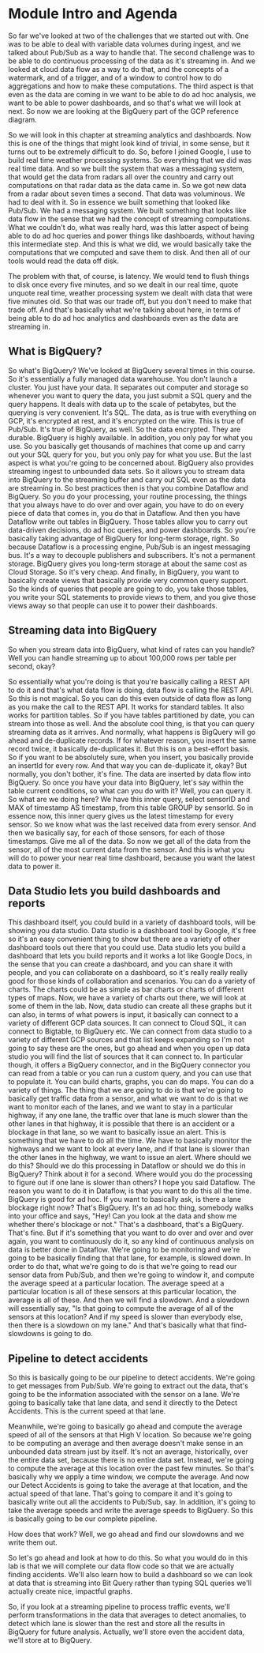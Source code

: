 # Module Intro and Agenda
So far we've looked at two of the challenges that we started out with. One was to be able to deal with variable data volumes during ingest, and we talked about Pub/Sub as a way to handle that. The second challenge was to be able to do continuous processing of the data as it's streaming in. And we looked at cloud data flow as a way to do that, and the concepts of a watermark, and of a trigger, and of a window to control how to do aggregations and how to make these computations. The third aspect is that even as the data are coming in we want to be able to do ad hoc analysis, we want to be able to power dashboards, and so that's what we will look at next. So now we are looking at the BigQuery part of the GCP reference diagram.

So we will look in this chapter at streaming analytics and dashboards. Now this is one of the things that might look kind of trivial, in some sense, but it turns out to be extremely difficult to do. So, before I joined Google, I use to build real time weather processing systems. So everything that we did was real time data. And so we built the system that was a messaging system, that would get the data from radars all over the country and carry out computations on that radar data as the data came in. So we got new data from a radar about seven times a second. That data was voluminous. We had to deal with it. So in essence we built something that looked like Pub/Sub. We had a messaging system. We built something that looks like data flow in the sense that we had the concept of streaming computations. What we couldn't do, what was really hard, was this latter aspect of being able to do ad hoc queries and power things like dashboards, without having this intermediate step. And this is what we did, we would basically take the computations that we computed and save them to disk. And then all of our tools would read the data off disk.

The problem with that, of course, is latency. We would tend to flush things to disk once every five minutes, and so we dealt in our real time, quote unquote real time, weather processing system we dealt with data that were five minutes old. So that was our trade off, but you don't need to make that trade off. And that's basically what we're talking about here, in terms of being able to do ad hoc analytics and dashboards even as the data are streaming in.
## What is BigQuery?
So what's BigQuery? We've looked at BigQuery several times in this course. So it's essentially a fully managed data warehouse. You don't launch a cluster. You just have your data. It separates out computer and storage so whenever you want to query the data, you just submit a SQL query and the query happens. It deals with data up to the scale of petabytes, but the querying is very convenient. It's SQL. The data, as is true with everything on GCP, it's encrypted at rest, and it's encrypted on the wire. This is true of Pub/Sub. It's true of BigQuery, as well. So the data encrypted. They are durable. BigQuery is highly available. In addition, you only pay for what you use. So you basically get thousands of machines that come up and carry out your SQL query for you, but you only pay for what you use. But the last aspect is what you're going to be concerned about. BigQuery also provides streaming ingest to unbounded data sets. So it allows you to stream data into BigQuery to the streaming buffer and carry out SQL even as the data are streaming in. So best practices then is that you combine Dataflow and BigQuery. So you do your processing, your routine processing, the things that you always have to do over and over again, you have to do on every piece of data that comes in, you do that in Dataflow. And then you have Dataflow write out tables in BigQuery. Those tables allow you to carry out data-driven decisions, do ad hoc queries, and power dashboards. So you're basically taking advantage of BigQuery for long-term storage, right. So because Dataflow is a processing engine, Pub/Sub is an ingest messaging bus. It's a way to decouple publishers and subscribers. It's not a permanent storage. BigQuery gives you long-term storage at about the same cost as Cloud Storage. So it's very cheap. And finally, in BigQuery, you want to basically create views that basically provide very common query support. So the kinds of queries that people are going to do, you take those tables, you write your SQL statements to provide views to them, and you give those views away so that people can use it to power their dashboards.
## Streaming data into BigQuery
So when you stream data into BigQuery, what kind of rates can you handle? Well you can handle streaming up to about 100,000 rows per table per second, okay?

So essentially what you're doing is that you're basically calling a REST API to do it and that's what data flow is doing, data flow is calling the REST API. So this is not magical. So you can do this even outside of data flow as long as you make the call to the REST API. It works for standard tables. It also works for partition tables. So if you have tables partitioned by date, you can stream into those as well. And the absolute cool thing, is that you can query streaming data as it arrives. And normally, what happens is BigQuery will go ahead and de-duplicate records. If for whatever reason, you insert the same record twice, it basically de-duplicates it. But this is on a best-effort basis. So if you want to be absolutely sure, when you insert, you basically provide an insertId for every row. And that way you can de-duplicate it, okay? But normally, you don't bother, it's fine. The data are inserted by data flow into BigQuery. So once you have your data into BigQuery, let's say within the table current conditions, so what can you do with it? Well, you can query it. So what are we doing here? We have this inner query, select sensorID and MAX of timestamp AS timestamp, from this table GROUP by sensorId. So in essence now, this inner query gives us the latest timestamp for every sensor. So we know what was the last received data from every sensor. And then we basically say, for each of those sensors, for each of those timestamps. Give me all of the data. So now we get all of the data from the sensor, all of the most current data from the sensor. And this is what you will do to power your near real time dashboard, because you want the latest data to power it.
## Data Studio lets you build dashboards and reports
This dashboard itself, you could build in a variety of dashboard tools, will be showing you data studio. Data studio is a dashboard tool by Google, it's free so it's an easy convenient thing to show but there are a variety of other dashboard tools out there that you could use. Data studio lets you build a dashboard that lets you build reports and it works a lot like Google Docs, in the sense that you can create a dashboard, and you can share it with people, and you can collaborate on a dashboard, so it's really really really good for those kinds of collaboration and scenarios. You can do a variety of charts. The charts could be as simple as bar charts or charts of different types of maps. Now, we have a variety of charts out there, we will look at some of them in the lab. Now, data studio can create all these graphs but it can also, in terms of what powers is input, it basically can connect to a variety of different GCP data sources. It can connect to Cloud SQL, it can connect to Bigtable, to BigQuery etc. We can connect from data studio to a variety of different GCP sources and that list keeps expanding so I'm not going to say these are the ones, but go ahead and when you open up data studio you will find the list of sources that it can connect to. In particular though, it offers a BigQuery connector, and in the BigQuery connector you can read from a table or you can run a custom query, and you can use that to populate it. You can build charts, graphs, you can do maps. You can do a variety of things. The thing that we are going to do is that we're going to basically get traffic data from a sensor, and what we want to do is that we want to monitor each of the lanes, and we want to stay in a particular highway, if any one lane, the traffic over that lane is much slower than the other lanes in that highway, it is possible that there is an accident or a blockage in that lane, so we want to basically issue an alert. This is something that we have to do all the time. We have to basically monitor the highways and we want to look at every lane, and if that lane is slower than the other lanes in the highway, we want to issue an alert. Where should we do this? Should we do this processing in Dataflow or should we do this in BigQuery? Think about it for a second. Where would you do the processing to figure out if one lane is slower than others? I hope you said Dataflow. The reason you want to do it in Dataflow, is that you want to do this all the time. BigQuery is good for ad hoc. If you want to basically ask, is there a lane blockage right now? That's BigQuery. It's an ad hoc thing, somebody walks into your office and says, "Hey! Can you look at the data and show me whether there's blockage or not." That's a dashboard, that's a BigQuery. That's fine. But if it's something that you want to do over and over and over again, you want to continuously do it, so any kind of continuous analysis on data is better done in Dataflow. We're going to be monitoring and we're going to be basically finding that that lane, for example, is slowed down. In order to do that, what we're going to do is that we're going to read our sensor data from Pub/Sub, and then we're going to window it, and compute the average speed at a particular location. The average speed at a particular location is all of these sensors at this particular location, the average is all of these. And then we will find a slowdown. And a slowdown will essentially say, "Is that going to compute the average of all of the sensors at this location? And if my speed is slower than everybody else, then there is a slowdown on my lane." And that's basically what that find-slowdowns is going to do.

## Pipeline to detect accidents
So this is basically going to be our pipeline to detect accidents. We're going to get messages from Pub/Sub. We're going to extract out the data, that's going to be the information associated with the sensor on a lane. We're going to basically take that lane data, and send it directly to the Detect Accidents. This is the current speed at that lane.

Meanwhile, we're going to basically go ahead and compute the average speed of all of the sensors at that High V location. So because we're going to be computing an average and then average doesn't make sense in an unbounded data stream just by itself. It's not an average, historically, over the entire data set, because there is no entire data set. Instead, we're going to compute the average at this location over the past few minutes. So that's basically why we apply a time window, we compute the average. And now our Detect Accidents is going to take the average at that location, and the actual speed of that lane. That's going to compare it and it's going to basically write out all the accidents to Pub/Sub, say. In addition, it's going to take the average speeds and write the average speeds to BigQuery. So this is basically going to be our complete pipeline. 

How does that work? Well, we go ahead and find our slowdowns and we write them out.

So let's go ahead and look at how to do this. So what you would do in this lab is that we will complete our data flow code so that we are actually finding accidents. We'll also learn how to build a dashboard so we can look at data that is streaming into Bit Query rather than typing SQL queries we'll actually create nice, impactful graphs.

So, if you look at a streaming pipeline to process traffic events, we'll perform transformations in the data that averages to detect anomalies, to detect which lane is slower than the rest and store all the results in BigQuery for future analysis. Actually, we'll store even the accident data, we'll store at to BigQuery.
